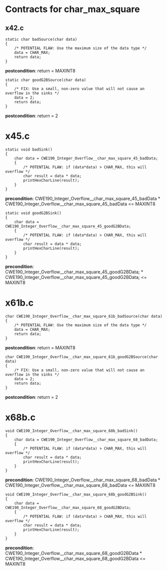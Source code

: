 # Contracts for char_max_square

## x42.c

```
static char badSource(char data)
{
    /* POTENTIAL FLAW: Use the maximum size of the data type */
    data = CHAR_MAX;
    return data;
}
```
**postcondition**: return = MAXINT8

```
static char goodG2BSource(char data)
{
    /* FIX: Use a small, non-zero value that will not cause an overflow in the sinks */
    data = 2;
    return data;
}
```
**postcondition**: return = 2


# x45.c

```
static void badSink()
{
    char data = CWE190_Integer_Overflow__char_max_square_45_badData;
    {
        /* POTENTIAL FLAW: if (data*data) > CHAR_MAX, this will overflow */
        char result = data * data;
        printHexCharLine(result);
    }
}
```
**precondition**: CWE190_Integer_Overflow__char_max_square_45_badData *
CWE190_Integer_Overflow__char_max_square_45_badData <= MAXINT8

```
static void goodG2BSink()
{
    char data = CWE190_Integer_Overflow__char_max_square_45_goodG2BData;
    {
        /* POTENTIAL FLAW: if (data*data) > CHAR_MAX, this will overflow */
        char result = data * data;
        printHexCharLine(result);
    }
}
```
**precondition**: CWE190_Integer_Overflow__char_max_square_45_goodG2BData; *
CWE190_Integer_Overflow__char_max_square_45_goodG2BData; <= MAXINT8


# x61b.c

```
char CWE190_Integer_Overflow__char_max_square_61b_badSource(char data)
{
    /* POTENTIAL FLAW: Use the maximum size of the data type */
    data = CHAR_MAX;
    return data;
}
```
**postcondition**: return = MAXINT8

```
char CWE190_Integer_Overflow__char_max_square_61b_goodG2BSource(char data)
{
    /* FIX: Use a small, non-zero value that will not cause an overflow in the sinks */
    data = 2;
    return data;
}
```
**postcondition**: return = 2


# x68b.c

```
void CWE190_Integer_Overflow__char_max_square_68b_badSink()
{
    char data = CWE190_Integer_Overflow__char_max_square_68_badData;
    {
        /* POTENTIAL FLAW: if (data*data) > CHAR_MAX, this will overflow */
        char result = data * data;
        printHexCharLine(result);
    }
}
```
**precondition**: CWE190_Integer_Overflow__char_max_square_68_badData *
CWE190_Integer_Overflow__char_max_square_68_badData  <= MAXINT8


```
void CWE190_Integer_Overflow__char_max_square_68b_goodG2BSink()
{
    char data = CWE190_Integer_Overflow__char_max_square_68_goodG2BData;
    {
        /* POTENTIAL FLAW: if (data*data) > CHAR_MAX, this will overflow */
        char result = data * data;
        printHexCharLine(result);
    }
}
```
**precondition**: CWE190_Integer_Overflow__char_max_square_68_goodG2BData *
CWE190_Integer_Overflow__char_max_square_68_goodG2BData <= MAXINT8
